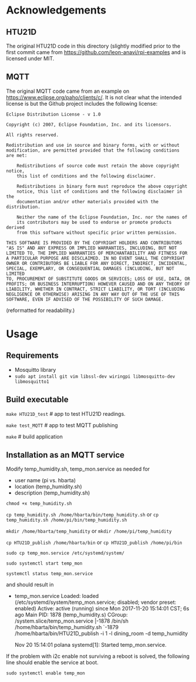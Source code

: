 # Acknowledgements 

## HTU21D

The original HTU21D code in this directory (slightly modified prior to
the first commit came from https://github.com/leon-anavi/rpi-examples
and is licensed under MIT.

## MQTT

The original MQTT code came from an example on
https://www.eclipse.org/paho/clients/c/.  It is not clear what the
intended license is but the Github project includes the following license:

    Eclipse Distribution License - v 1.0

    Copyright (c) 2007, Eclipse Foundation, Inc. and its licensors.

    All rights reserved.

    Redistribution and use in source and binary forms, with or without
    modification, are permitted provided that the following conditions
    are met:

        Redistributions of source code must retain the above copyright notice,
        this list of conditions and the following disclaimer.

        Redistributions in binary form must reproduce the above copyright
        notice, this list of conditions and the following disclaimer in the
        documentation and/or other materials provided with the distribution.

        Neither the name of the Eclipse Foundation, Inc. nor the names of
        its contributors may be used to endorse or promote products derived
        from this software without specific prior written permission.

    THIS SOFTWARE IS PROVIDED BY THE COPYRIGHT HOLDERS AND CONTRIBUTORS
    "AS IS" AND ANY EXPRESS OR IMPLIED WARRANTIES, INCLUDING, BUT NOT
    LIMITED TO, THE IMPLIED WARRANTIES OF MERCHANTABILITY AND FITNESS FOR
    A PARTICULAR PURPOSE ARE DISCLAIMED. IN NO EVENT SHALL THE COPYRIGHT
    OWNER OR CONTRIBUTORS BE LIABLE FOR ANY DIRECT, INDIRECT, INCIDENTAL,
    SPECIAL, EXEMPLARY, OR CONSEQUENTIAL DAMAGES (INCLUDING, BUT NOT LIMITED
    TO, PROCUREMENT OF SUBSTITUTE GOODS OR SERVICES; LOSS OF USE, DATA, OR
    PROFITS; OR BUSINESS INTERRUPTION) HOWEVER CAUSED AND ON ANY THEORY OF
    LIABILITY, WHETHER IN CONTRACT, STRICT LIABILITY, OR TORT (INCLUDING
    NEGLIGENCE OR OTHERWISE) ARISING IN ANY WAY OUT OF THE USE OF THIS
    SOFTWARE, EVEN IF ADVISED OF THE POSSIBILITY OF SUCH DAMAGE.

(reformatted for readability.)
# Usage
## Requirements
* Mosquitto library
* `sudo apt install git vim libssl-dev wiringpi libmosquitto-dev libmosquitto1`

## Build executable

`make HTU21D_test`  # app to test HTU21D readings.

`make test_MQTT`   # app to test MQTT publishing

`make`             # build application
## Installation as an MQTT service
Modify temp_humidity.sh, temp_mon.service as needed for
* user name (pi vs. hbarta)
* location (temp_humidity.sh)
* description (temp_humidity.sh)


`chmod +x temp_humidity.sh`

`cp temp_humidity.sh /home/hbarta/bin/temp_humidity.sh`
   or
`cp temp_humidity.sh /home/pi/bin/temp_humidity.sh`

`mkdir /home/hbarta/temp_humidity`
   or
`mkdir /home/pi/temp_humidity`

`cp HTU21D_publish /home/hbarta/bin`
   or
`cp HTU21D_publish /home/pi/bin`

`sudo cp temp_mon.service /etc/systemd/system/`

`sudo systemctl start temp_mon`

`systemctl status temp_mon.service`

and should result in

* temp_mon.service
    Loaded: loaded (/etc/systemd/system/temp_mon.service; disabled; vendor preset: enabled)
    Active: active (running) since Mon 2017-11-20 15:14:01 CST; 6s ago
    Main PID: 1878 (temp_humidity.s)
    CGroup: /system.slice/temp_mon.service
            |-1878 /bin/sh /home/hbarta/bin/temp_humidity.sh
            `-1879 /home/hbarta/bin/HTU21D_publish -i 1 -l dining_room -d temp_humidity

    Nov 20 15:14:01 polana systemd[1]: Started temp_mon.service.

If the problem with i2c enable not surviving a reboot is solved, the following
line should enable the service at boot.

`sudo systemctl enable temp_mon`


